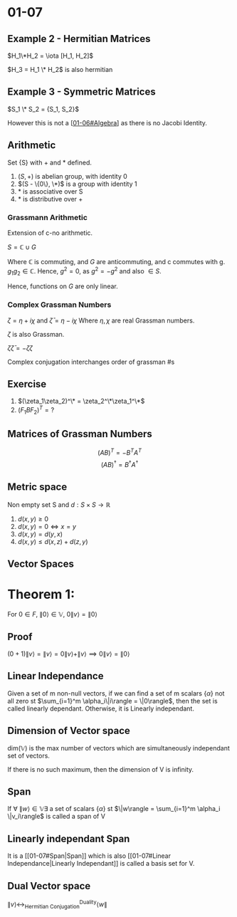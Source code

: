 # 01-07


## Example 2 - Hermitian Matrices

$H_1\*H_2 = \iota [H_1, H_2]$

$H_3 = H_1 \* H_2$ is also hermitian

## Example 3 - Symmetric Matrices

$S_1 \* S_2 = {S_1, S_2}$

However this is not a [[01-06#Algebra]] as there is no Jacobi Identity.

## Arithmetic

Set {S} with + and * defined.

1. $(S, +)$ is abelian group, with identity 0
2. $(S - \{0\}, \*)$ is a group with identity 1
3. \* is associative over S
4. \* is distributive over +

### Grassmann Arithmetic

Extension of c-no arithmetic.

$S = \mathbb C \cup G$

Where $\mathbb C$ is commuting, and $G$ are anticommuting, and c commutes with g. $g_1g_2 \in \mathbb{C}$. Hence, $g^2 = 0$, as $g^2 = -g^2$ and also $\in S$.

Hence, functions on $G$ are only linear.

### Complex Grassman Numbers

$\zeta = \eta + i\chi$ and $\bar\zeta = \eta-i\chi$
Where $\eta, \chi$  are real Grassman numbers.

${\zeta}$ is also Grassman.

$\zeta \bar\zeta = -\bar\zeta \zeta$

Complex conjugation interchanges order of grassman #s

## Exercise

1. $(\zeta_1\zeta_2)^\* = \zeta_2^\*\zeta_1^\*$
2. $(F_1BF_2)^T = ?$

## Matrices of Grassman Numbers

$$(AB)^T = -B^TA^T$$
$$(AB)^\dagger = B^\dagger A^\dagger$$

## Metric space

Non empty set S and $d:S\times S\rightarrow\mathbb{R}$

1. $d(x,y) \ge 0$
2. $d(x,y) = 0 \iff x=y$
3. $d(x,y) = d(y,x)$
4. $d(x,y) \le d(x,z) + d(z,y)$
   
## Vector Spaces

# Theorem 1:

For $0\in F$, $\|0\rangle \in \mathbb V$, $0\|v\rangle = \|0\rangle$

## Proof

$(0+1) \|v\rangle = \|v\rangle = 0\|v\rangle +\|v\rangle \implies 0\|v\rangle = \|0\rangle$

## Linear Independance

Given a set of m non-null vectors, if we can find a set of m scalars $\{\alpha\}$ not all zero st $\sum_{i=1}^m \alpha_i\|i\rangle = \|0\rangle$, then the set is called linearly dependant. Otherwise, it is Linearly independant.

## Dimension of Vector space

$\text{dim}(\mathbb V)$ is the max number of vectors which are simultaneously independant set of vectors.

If there is no such maximum, then the dimension of V is infinity.

## Span

If $\forall\ \|w\rangle \in \mathbb V \exists$ a set of scalars $\{\alpha\}$ st 
$\|w\rangle = \sum_{i=1}^m \alpha_i \|v_i\rangle$ is called a span of V

## Linearly independant Span

It is a [[01-07#Span\|Span]] which is also [[01-07#Linear Independance\|Linearly Independant]] is called a basis set for V.

## Dual Vector space

$\|v\rangle \leftrightarrow^{\text{Duality}}_{\text{Hermitian Conjugation}} \langle w\|$

[//begin]: # "Autogenerated link references for markdown compatibility"
[01-06#Algebra]: 01-06 "01-06"
[01-07#Span|Span]: 01-07 "01-07"
[01-07#Linear Independance|Linearly Independant]: 01-07 "01-07"
[//end]: # "Autogenerated link references"
